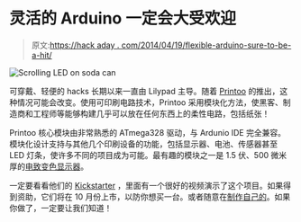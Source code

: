 # 灵活的 Arduino 一定会大受欢迎

> 原文:[https://hack aday . com/2014/04/19/flexible-arduino-sure-to-be-a-hit/](https://hackaday.com/2014/04/19/flexible-arduino-sure-to-be-a-hit/)

![Scrolling LED on soda can](../Images/c6b5bd1078f652a9539e871c3d5aad3d.png)

可穿戴、轻便的 hacks 长期以来一直由 Lilypad 主导。随着 [Printoo](http://www.ynvisible.com/printoo/) 的推出，这种情况可能会改变。使用可印刷电路技术，Printoo 采用模块化方法，使黑客、制造商和工程师等能够构建几乎可以放在任何东西上的柔性电路，包括纸张！

Printoo 核心模块由非常熟悉的 ATmega328 驱动，与 Ardunio IDE 完全兼容。模块化设计支持与其他几个印刷设备的功能，包括显示器、电池、传感器甚至 LED 灯条，使许多不同的项目成为可能。最有趣的模块之一是 1.5 伏、500 微米厚的[电致变色显示器](http://www.ynvisible.com/printoo/wp-content/uploads/2014/02/ynvisible-display-2.jpg)。

一定要看看他们的 [Kickstarter](https://www.kickstarter.com/projects/1030661323/printoo-paper-thin-flexible-arduinotm-compatible-m) ，里面有一个很好的视频演示了这个项目。如果得到资助，它们将在 10 月份上市，以防你想买一台。或者随意在[制作自己的](http://hackaday.com/2013/12/05/instant-inkjet-circuits-with-silver-nanoparticle-ink/)。如果你做了，一定要让我们知道！